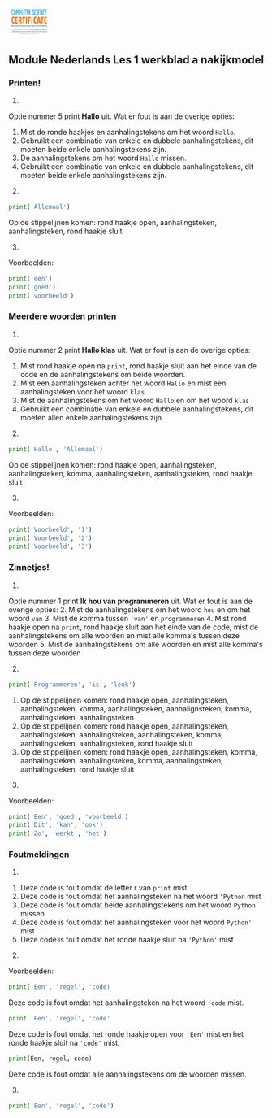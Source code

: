 <img src="../../img/Logo cs-certificate.jpg" style="zoom:8%"/>

## Module Nederlands Les 1 werkblad a nakijkmodel

### Printen!

1)
Optie nummer 5 print **Hallo** uit. 
Wat er fout is aan de overige opties:
1. Mist de ronde haakjes en aanhalingstekens om het woord `Hallo`.
2. Gebruikt een combinatie van enkele en dubbele aanhalingstekens, dit moeten beide enkele aanhalingstekens zijn.
3. De aanhalingstekens om het woord `Hallo` missen.
4. Gebruikt een combinatie van enkele en dubbele aanhalingstekens, dit moeten beide enkele aanhalingstekens zijn.


2) 
```python
print('Allemaal')
```
Op de stippelijnen komen: rond haakje open, aanhalingsteken, aanhalingsteken, rond haakje sluit


3)
Voorbeelden:
```python
print('een')
print('goed')
print('voorbeeld')
```

### Meerdere woorden printen


1)  
Optie nummer 2 print **Hallo klas** uit. 
Wat er fout is aan de overige opties:
1. Mist rond haakje open na `print`, rond haakje sluit aan het einde van de code en de aanhalingstekens om beide woorden. 
3. Mist een aanhalingsteken achter het woord `Hallo` en mist een aanhalingsteken voor het woord `klas`
4. Mist de aanhalingstekens om het woord `Hallo` en om het woord `klas`
5. Gebruikt een combinatie van enkele en dubbele aanhalingstekens, dit moeten allen enkele aanhalingstekens zijn.

2) 
```python
print('Hallo', 'Allemaal')
```
Op de stippelijnen komen: rond haakje open, aanhalingsteken, aanhalingsteken, komma, aanhalingsteken, aanhalingsteken, rond haakje sluit


3) 
Voorbeelden:
```python
print('Voorbeeld', '1')
print('Voorbeeld', '2')
print('Voorbeeld', '3')
```

### Zinnetjes!

1)
Optie nummer 1 print **Ik hou van programmeren** uit. 
Wat er fout is aan de overige opties:
2. Mist de aanhalingstekens om het woord `hou` en om het woord `van`
3. Mist de komma tussen `'van'` en `programmeren`
4. Mist rond haakje open na `print`, rond haakje sluit aan het einde van de code, mist de aanhalingstekens om alle woorden en mist alle komma's tussen deze woorden 
5. Mist de aanhalingstekens om alle woorden en mist alle komma's tussen deze woorden 


2) 
```python
print('Programmeren', 'is', 'leuk')
```
1. Op de stippelijnen komen: rond haakje open, aanhalingsteken, aanhalingsteken, komma, aanhalingsteken, aanhalignsteken, komma, aanhalingsteken, aanhalingsteken
2. Op de stippelijnen komen: rond haakje open, aanhalingsteken, aanhalingsteken, aanhalingsteken, aanhalingsteken, komma, aanhalingsteken, aanhalingsteken, rond haakje sluit
3. Op de stippelijnen komen: rond haakje open, aanhalingsteken, komma, aanhalingsteken, aanhalingsteken, komma, aanhalingsteken, aanhalingsteken, rond haakje sluit


3) 
Voorbeelden:
```python
print('Een', 'goed', 'voorbeeld')
print('Dit', 'kan', 'ook')
print('Zo', 'werkt', 'het')
```

<div style="page-break-after: always;"></div>

### Foutmeldingen

1)
1. Deze code is fout omdat de letter r van `print` mist
2. Deze code is fout omdat het aanhalingsteken na het woord `'Python` mist
3. Deze code is fout omdat beide aanhalingstekens om het woord `Python` missen
4. Deze code is fout omdat het aanhalingsteken voor het woord `Python'` mist
4. Deze code is fout omdat het ronde haakje sluit na `'Python'` mist


2) 
Voorbeelden:
```python
print('Een', 'regel', 'code)
```
Deze code is fout omdat het aanhalingsteken na het woord `'code` mist.

```python
print 'Een', 'regel', 'code'
```
Deze code is fout omdat het ronde haakje open voor `'Een'` mist en het ronde haakje sluit na `'code'` mist.

```python
print(Een, regel, code)
```
Deze code is fout omdat alle aanhalingstekens om de woorden missen.


3) 
```python
print('Een', 'regel', 'code')
```
